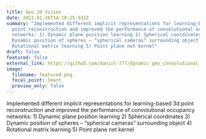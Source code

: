 ```yaml
---
title: Geo 3d Vision
date: 2021-01-26T14:10:25.932Z
summary: "Implemented different implicit representations for learning-based 3d
  point reconstruction and improved the performance of convolutional occupancy
  networks: 1) Dynamic plane position learning 2) Spherical coordinates 3)
  Dynamic position of spheres – “spherical cameras” surrounding object 4)
  Rotational matrix learning 5) Point plane net kernel"
draft: false
featured: false
external_link: https://github.com/daniil-777/dynamic_geo_convolutional_onet
image:
  filename: featured.png
  focal_point: Smart
  preview_only: false
---
```

Implemented different implicit representations for learning-based 3d point reconstruction and improved the performance of convolutional occupancy networks: 1) Dynamic plane position learning 2) Spherical coordinates 3) Dynamic position of spheres – “spherical cameras” surrounding object 4) Rotational matrix learning 5) Point plane net kernel